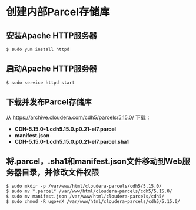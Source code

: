 创建内部Parcel存储库
================================================================================
## 安装Apache HTTP服务器
```shell
$ sudo yum install httpd
```

## 启动Apache HTTP服务器
```shell
$ sudo service httpd start
```

## 下载并发布Parcel存储库
从 https://archive.cloudera.com/cdh5/parcels/5.15.0/ 下载：
+ **CDH-5.15.0-1.cdh5.15.0.p0.21-el7.parcel**
+ **manifest.json**
+ **CDH-5.15.0-1.cdh5.15.0.p0.21-el7.parcel.sha1**

## 将.parcel，.sha1和manifest.json文件移动到Web服务器目录，并修改文件权限
```shell
$ sudo mkdir -p /var/www/html/cloudera-parcels/cdh5/5.15.0/
$ sudo mv *.parcel* /var/www/html/cloudera-parcels/cdh5/5.15.0/
$ sudo mv manifest.json /var/www/html/cloudera-parcels/cdh5/
$ sudo chmod -R ugo+rX /var/www/html/cloudera-parcels/cdh5/5.15.0/
```

